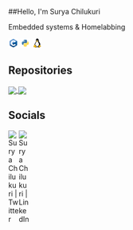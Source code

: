 
##Hello, I'm Surya Chilukuri

Embedded systems & Homelabbing


<code><img height="20" alt="C" src="https://raw.githubusercontent.com/github/explore/main/topics/c/c.png"></code>
<code><img height="20" alt="Python" src="https://raw.githubusercontent.com/github/explore/main/topics/python/python.png"></code>
<code><img height="20" alt="Linux" src="https://raw.githubusercontent.com/github/explore/main/topics/linux/linux.png"></code>



## Repositories

<a href="https://github.com/suryachilukuri/JTAGprobe">
  <img align="center" src="https://github-readme-stats.vercel.app/api/pin/?username=lonehog&repo=JTAGprobe&theme=transparent" />
</a>
<a href="https://github.com/suryachilukuri/Fiber-optic-SFP-to-USB-Adapter">
  <img align="center" src="https://github-readme-stats.vercel.app/api/pin/?username=lonehog&repo=SFP-USB&theme=dark" />
</a>

## Socials
<a href="https://twitter.com/suryachilukuri">
  <img align="left" alt="Surya Chilukuri | Twitter" width="21px" src="https://raw.githubusercontent.com/danielcranney/readme-generator/main/public/icons/socials/twitter.svg" />
</a>
<a href="https://linkedin.com/in/suryachilukuri">
  <img align="left" alt="Surya Chilukuri | LinkedIn" width="21px" src="https://raw.githubusercontent.com/danielcranney/readme-generator/main/public/icons/socials/linkedin.svg" />
</a>
